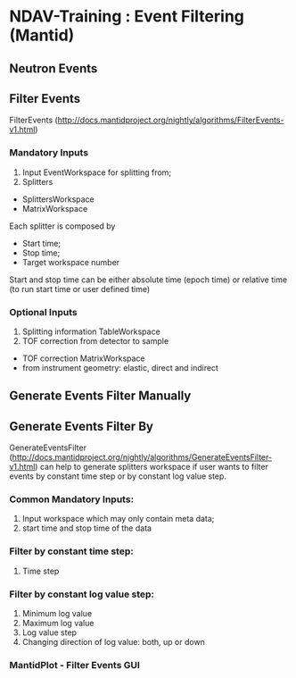 # NDAV-Training : Event Filtering (Mantid)

## Neutron Events


## Filter Events

FilterEvents (http://docs.mantidproject.org/nightly/algorithms/FilterEvents-v1.html)

### Mandatory Inputs
1. Input EventWorkspace for splitting from;
2. Splitters
  * SplittersWorkspace
  * MatrixWorkspace
  
  Each splitter is composed by
  * Start time;
  * Stop time;
  * Target workspace number
  
  Start and stop time can be either absolute time (epoch time) or relative time (to run start time or user defined time)

### Optional Inputs
1. Splitting information TableWorkspace
2. TOF correction from detector to sample
  * TOF correction MatrixWorkspace
  * from instrument geometry: elastic, direct and indirect



## Generate Events Filter Manually

## Generate Events Filter By 

GenerateEventsFilter (http://docs.mantidproject.org/nightly/algorithms/GenerateEventsFilter-v1.html) can help to generate splitters workspace if user wants to filter events by constant time step or by constant log value step.

### Common Mandatory Inputs:
1. Input workspace which may only contain meta data;
2. start time and stop time of the data 

### Filter by constant time step:
1. Time step

### Filter by constant log value step:
1. Minimum log value
2. Maximum log value
3. Log value step
4. Changing direction of log value: both, up or down

### MantidPlot - Filter Events GUI
